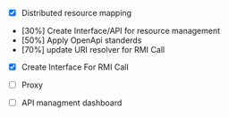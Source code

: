 - [x] Distributed resource mapping
- [30%] Create Interface/API for resource management 
- [50%] Apply OpenApi standerds
- [70%] update URI resolver for RMI Call
- [x] Create Interface For RMI Call
- [ ] Proxy 

 
- [ ] API managment dashboard
